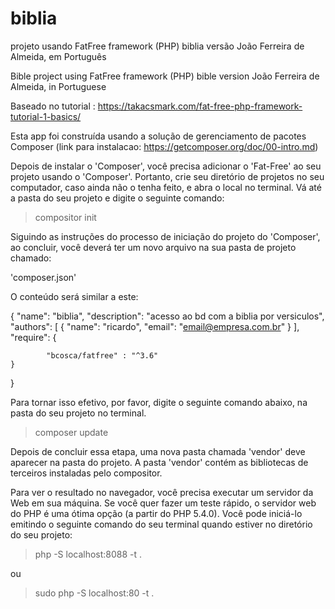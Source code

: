 # biblia
projeto usando FatFree framework (PHP)
biblia versão João Ferreira de Almeida, em Português

Bible
project using FatFree framework (PHP)
bible version João Ferreira de Almeida, in Portuguese

Baseado no tutorial : https://takacsmark.com/fat-free-php-framework-tutorial-1-basics/

Esta app foi construída usando a solução de gerenciamento de pacotes Composer (link para instalacao: https://getcomposer.org/doc/00-intro.md)

Depois de instalar o 'Composer', você precisa adicionar o 'Fat-Free' ao seu projeto usando o 'Composer'. Portanto, crie seu diretório de projetos no seu computador, caso ainda não o tenha feito, e abra o local no terminal. Vá até a pasta do seu projeto e digite o seguinte comando:

> compositor init

Siguindo as instruções do processo de iniciação do projeto do 'Composer', ao concluir, você deverá ter um novo arquivo na sua pasta de projeto chamado:

'composer.json'

O conteúdo será similar a este:

{
    "name": "biblia",
    "description": "acesso ao bd com a biblia por versiculos",
    "authors": [
        {
            "name": "ricardo",
            "email": "email@empresa.com.br"
        }
    ],
    "require": {

    		"bcosca/fatfree" : "^3.6"
	}
}


Para tornar isso efetivo, por favor, digite o seguinte comando abaixo, na pasta do seu projeto no terminal.

> composer update


Depois de concluir essa etapa, uma nova pasta chamada 'vendor' deve aparecer na pasta do projeto. A pasta 'vendor' contém as bibliotecas de terceiros instaladas pelo compositor.

Para ver o resultado no navegador, você precisa executar um servidor da Web em sua máquina. Se você quer fazer um teste rápido, o servidor web do PHP é uma ótima opção (a partir do PHP 5.4.0). Você pode iniciá-lo emitindo o seguinte comando do seu terminal quando estiver no diretório do seu projeto:

> php -S localhost:8088 -t .

ou 

> sudo php -S localhost:80 -t .



